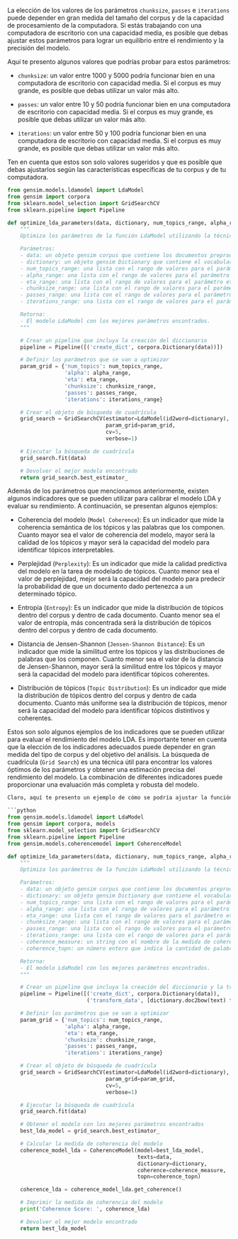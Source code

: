 La elección de los valores de los parámetros `chunksize`, `passes` e `iterations` puede depender en gran medida del tamaño del corpus y de la capacidad de procesamiento de la computadora. Si estás trabajando con una computadora de escritorio con una capacidad media, es posible que debas ajustar estos parámetros para lograr un equilibrio entre el rendimiento y la precisión del modelo.

Aquí te presento algunos valores que podrías probar para estos parámetros:

- `chunksize`: un valor entre 1000 y 5000 podría funcionar bien en una computadora de escritorio con capacidad media. Si el corpus es muy grande, es posible que debas utilizar un valor más alto.

- `passes`: un valor entre 10 y 50 podría funcionar bien en una computadora de escritorio con capacidad media. Si el corpus es muy grande, es posible que debas utilizar un valor más alto.

- `iterations`: un valor entre 50 y 100 podría funcionar bien en una computadora de escritorio con capacidad media. Si el corpus es muy grande, es posible que debas utilizar un valor más alto.

Ten en cuenta que estos son solo valores sugeridos y que es posible que debas ajustarlos según las características específicas de tu corpus y de tu computadora.

```python
from gensim.models.ldamodel import LdaModel
from gensim import corpora
from sklearn.model_selection import GridSearchCV
from sklearn.pipeline import Pipeline

def optimize_lda_parameters(data, dictionary, num_topics_range, alpha_range, eta_range, chunksize_range, passes_range, iterations_range):
    """
    Optimiza los parámetros de la función LdaModel utilizando la técnica de búsqueda de cuadrícula.

    Parámetros:
    - data: un objeto gensim corpus que contiene los documentos preprocesados.
    - dictionary: un objeto gensim Dictionary que contiene el vocabulario de todas las palabras en el corpus.
    - num_topics_range: una lista con el rango de valores para el parámetro num_topics.
    - alpha_range: una lista con el rango de valores para el parámetro alpha.
    - eta_range: una lista con el rango de valores para el parámetro eta.
    - chunksize_range: una lista con el rango de valores para el parámetro chunksize.
    - passes_range: una lista con el rango de valores para el parámetro passes.
    - iterations_range: una lista con el rango de valores para el parámetro iterations.

    Retorna:
    - El modelo LdaModel con los mejores parámetros encontrados.
    """

    # Crear un pipeline que incluya la creación del diccionario
    pipeline = Pipeline([('create_dict', corpora.Dictionary(data))])

    # Definir los parámetros que se van a optimizar
    param_grid = {'num_topics': num_topics_range,
                  'alpha': alpha_range,
                  'eta': eta_range,
                  'chunksize': chunksize_range,
                  'passes': passes_range,
                  'iterations': iterations_range}

    # Crear el objeto de búsqueda de cuadrícula
    grid_search = GridSearchCV(estimator=LdaModel(id2word=dictionary),
                               param_grid=param_grid,
                               cv=5,
                               verbose=1)

    # Ejecutar la búsqueda de cuadrícula
    grid_search.fit(data)

    # Devolver el mejor modelo encontrado
    return grid_search.best_estimator_

```

Además de los parámetros que mencionamos anteriormente, existen algunos indicadores que se pueden utilizar para calibrar el modelo LDA y evaluar su rendimiento. A continuación, se presentan algunos ejemplos:

- Coherencia del modelo (`Model Coherence`): Es un indicador que mide la coherencia semántica de los tópicos y las palabras que los componen. Cuanto mayor sea el valor de coherencia del modelo, mayor será la calidad de los tópicos y mayor será la capacidad del modelo para identificar tópicos interpretables.

- Perplejidad (`Perplexity`): Es un indicador que mide la calidad predictiva del modelo en la tarea de modelado de tópicos. Cuanto menor sea el valor de perplejidad, mejor será la capacidad del modelo para predecir la probabilidad de que un documento dado pertenezca a un determinado tópico.

- Entropía (`Entropy`): Es un indicador que mide la distribución de tópicos dentro del corpus y dentro de cada documento. Cuanto menor sea el valor de entropía, más concentrada será la distribución de tópicos dentro del corpus y dentro de cada documento.

- Distancia de Jensen-Shannon (`Jensen-Shannon Distance`): Es un indicador que mide la similitud entre los tópicos y las distribuciones de palabras que los componen. Cuanto menor sea el valor de la distancia de Jensen-Shannon, mayor será la similitud entre los tópicos y mayor será la capacidad del modelo para identificar tópicos coherentes.

- Distribución de tópicos (`Topic Distribution`): Es un indicador que mide la distribución de tópicos dentro del corpus y dentro de cada documento. Cuanto más uniforme sea la distribución de tópicos, menor será la capacidad del modelo para identificar tópicos distintivos y coherentes.

Estos son solo algunos ejemplos de los indicadores que se pueden utilizar para evaluar el rendimiento del modelo LDA. Es importante tener en cuenta que la elección de los indicadores adecuados puede depender en gran medida del tipo de corpus y del objetivo del análisis. La búsqueda de cuadrícula (`Grid Search`) es una técnica útil para encontrar los valores óptimos de los parámetros y obtener una estimación precisa del rendimiento del modelo. La combinación de diferentes indicadores puede proporcionar una evaluación más completa y robusta del modelo.

```python
Claro, aquí te presento un ejemplo de cómo se podría ajustar la función `optimize_lda_parameters` para incluir la calibración del parámetro `Model Coherence`:

```python
from gensim.models.ldamodel import LdaModel
from gensim import corpora, models
from sklearn.model_selection import GridSearchCV
from sklearn.pipeline import Pipeline
from gensim.models.coherencemodel import CoherenceModel

def optimize_lda_parameters(data, dictionary, num_topics_range, alpha_range, eta_range, chunksize_range, passes_range, iterations_range, coherence_measure='c_v', coherence_topn=10):
    """
    Optimiza los parámetros de la función LdaModel utilizando la técnica de búsqueda de cuadrícula.

    Parámetros:
    - data: un objeto gensim corpus que contiene los documentos preprocesados.
    - dictionary: un objeto gensim Dictionary que contiene el vocabulario de todas las palabras en el corpus.
    - num_topics_range: una lista con el rango de valores para el parámetro num_topics.
    - alpha_range: una lista con el rango de valores para el parámetro alpha.
    - eta_range: una lista con el rango de valores para el parámetro eta.
    - chunksize_range: una lista con el rango de valores para el parámetro chunksize.
    - passes_range: una lista con el rango de valores para el parámetro passes.
    - iterations_range: una lista con el rango de valores para el parámetro iterations.
    - coherence_measure: un string con el nombre de la medida de coherencia a utilizar (por defecto 'c_v').
    - coherence_topn: un número entero que indica la cantidad de palabras más relevantes a considerar para la medida de coherencia.

    Retorna:
    - El modelo LdaModel con los mejores parámetros encontrados.
    """

    # Crear un pipeline que incluya la creación del diccionario y la transformación de los documentos
    pipeline = Pipeline([('create_dict', corpora.Dictionary(data)),
                         ('transform_data', [dictionary.doc2bow(text) for text in data])])

    # Definir los parámetros que se van a optimizar
    param_grid = {'num_topics': num_topics_range,
                  'alpha': alpha_range,
                  'eta': eta_range,
                  'chunksize': chunksize_range,
                  'passes': passes_range,
                  'iterations': iterations_range}

    # Crear el objeto de búsqueda de cuadrícula
    grid_search = GridSearchCV(estimator=LdaModel(id2word=dictionary),
                               param_grid=param_grid,
                               cv=5,
                               verbose=1)

    # Ejecutar la búsqueda de cuadrícula
    grid_search.fit(data)

    # Obtener el modelo con los mejores parámetros encontrados
    best_lda_model = grid_search.best_estimator_

    # Calcular la medida de coherencia del modelo
    coherence_model_lda = CoherenceModel(model=best_lda_model,
                                         texts=data,
                                         dictionary=dictionary,
                                         coherence=coherence_measure,
                                         topn=coherence_topn)

    coherence_lda = coherence_model_lda.get_coherence()

    # Imprimir la medida de coherencia del modelo
    print('Coherence Score: ', coherence_lda)

    # Devolver el mejor modelo encontrado
    return best_lda_model
```


```